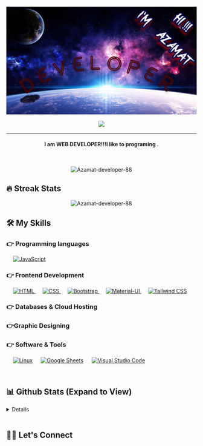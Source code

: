 ![baner](https://github.com/Azamat-developer-88/Azamat-developer-88/blob/main/kosmosa-krasivo-FFF.jpg?raw=true)

<p align="center">
  <a href="https://github.com/DenverCoder1/readme-typing-svg"><img src="https://readme-typing-svg.herokuapp.com?lines=Computer+Science+Student;Full+Stack+Web+Developer;DS%20|%20AI%20|%20ML%20Enthusiast;Graphic%20Designer;Always%20learning%20new%20things&center=true&width=500&height=50"></a>
</p>
<hr/>
<h4 align="center">I am WEB DEVELOPER!!!I like to programing .</h4>
<br>
<p align="center"> <img src="https://komarev.com/ghpvc/?username=Azamat-developer-88&label=Profile%20views&color=0e75b6&style=plastic" alt="Azamat-developer-88" /> </p>

## 🔥 Streak Stats
<p align="center"><img src="https://github-readme-streak-stats.herokuapp.com/?user=Azamat-developer-88&theme=algolia" alt="Azamat-developer-88"  /></p>
<a herf="https://camo.githubusercontent.com/a9acf8c14df3405c462ef8df29d2c4f512fb02364b34430766682776ef33f974/68747470733a2f2f6d656469612e67697068792e636f6d2f6d656469612f4d4336655375433379797043552f67697068792e676966">

## 🛠️ My Skills

### 👉 Programming languages

<p align="left"> 
  &emsp; 
 
  <a href="https://developer.mozilla.org/en-US/docs/Web/JavaScript" target="_blank"> 
     <img alt="JavaScript" src="https://img.shields.io/badge/JavaScript%20-%23F7DF1E.svg?logo=javascript&logoColor=black">
   </a>
 
</p>

### 👉 Frontend Development
<p align="left"> 
  &emsp; 
  <a href="https://www.w3.org/html/" target="_blank"> 
    <img alt="HTML" src="https://img.shields.io/badge/HTML5%20-%23E34F26.svg?logo=html5&logoColor=white">
  </a>   
  &emsp;
  <a href="https://www.w3schools.com/css/" target="_blank">
    <img alt="CSS" src="https://img.shields.io/badge/CSS%20-%231572B6.svg?logo=css3&logoColor=white">
  </a> 
  &emsp;
  <a href="https://getbootstrap.com" target="_blank"> 
    <img alt="Bootstrap" src="https://img.shields.io/badge/Bootstrap-%23563D7C.svg?style=flat&logo=bootstrap&logoColor=white"/>
  </a>
  &emsp;
  <a href="https://mui.com/" target="_blank"> 
    <img alt="Material-UI" src="https://img.shields.io/badge/Material%20UI-%230081CB.svg?style=flat&logo=mui&logoColor=white"/>
  </a>
  &emsp;
  <a href="https://tailwindcss.com/" target="_blank"> 
    <img alt="Tailwind CSS" src="https://img.shields.io/badge/TailwindCSS-%2338B2AC.svg?style=flat&logo=tailwind-css&logoColor=white"/>
  </a>
</p>


### 👉 Databases & Cloud Hosting
<p align="left">
 
 </p>
  
### 👉Graphic Designing


 ### 👉 Software & Tools
 
<p>
 
  &emsp;
    <a href="#"><img alt="Linux" src="https://img.shields.io/badge/Linux-FCC624?style=flat&logo=linux&logoColor=black"></a>
  &emsp;
    <a href="#"><img alt="Google Sheets" src="https://img.shields.io/badge/Google%20Sheets%20-%2334A853.svg?logo=google%20sheets&logoColor=white"></a>
  &emsp;
    <a href="#"><img alt="Visual Studio Code" src="https://img.shields.io/badge/Visual%20Studio%20Code-0078d7.svg?logo=visual-studio-code&logoColor=white"></a>
  &emsp;
  
</p>

<br/>

## 📊 Github Stats (Expand to View) 


<details> 
  
</details>




<br/>

## 🙋‍♀️ Let's Connect
<p align="center">
  <a href="https:///></a>
	<a href="/></a>
	<a href="https:///></a>
	<a href="https:///></a>
	<a href="https:///></a>
	<a href="https:///></a>
	<a href="https:///></a>
	
</p>

<hr/>







